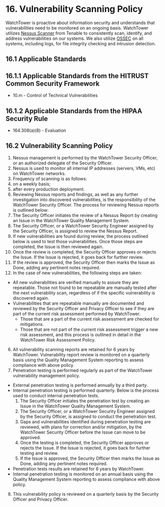# 16. Vulnerability Scanning Policy

WatchTower is proactive about information security and understands that vulnerabilities need to be monitored on an ongoing basis. WatchTower utilizes [Nessus Scanner](http://www.tenable.com/products/nessus) from Tenable to consistently scan, identify, and address vulnerabilities on our systems. We also utilize [OSSEC](http://www.ossec.net/) on all systems, including logs, for file integrity checking and intrusion detection.

## 16.1 Applicable Standards

## 16.1.1 Applicable Standards from the HITRUST Common Security Framework

* 10.m - Control of Technical Vulnerabilities

## 16.1.2 Applicable Standards from the HIPAA Security Rule

* 164.308(a)(8) - Evaluation

## 16.2 Vulnerability Scanning Policy

1. Nessus management is performed by the WatchTower Security Officer, or an authorized delegate of the Security Officer.
2. Nessus is used to monitor all internal IP addresses (servers, VMs, etc) on WatchTower networks.
3. Frequency of scanning is as follows:
  1. on a weekly basis;
  2. after every production deployment.
4. Reviewing Nessus reports and findings, as well as any further investigation into discovered vulnerabilities, is the responsibility of the WatchTower Security Officer. The process for reviewing Nessus reports is outlined below:
  1. The Security Officer initiates the review of a Nessus Report by creating an Issue in the WatchTower Quality Management System.
  2. The Security Officer, or a WatchTower Security Engineer assigned by the Security Officer, is assigned to review the Nessus Report.
  3. If new vulnerabilities are found during review, the process outlined below is used to test those vulnerabilities. Once those steps are completed, the Issue is then reviewed again.
  4. Once the review is completed, the Security Officer approves or rejects the Issue. If the Issue is rejected, it goes back for further review.
  5. If the review is approved, the Security Officer then marks the Issue as Done, adding any pertinent notes required.
5. In the case of new vulnerabilities, the following steps are taken:
  * All new vulnerabilities are verified manually to assure they are repeatable. Those not found to be repeatable are manually tested after the next vulnerability scan, regardless of if the specific vulnerability is discovered again.
  * Vulnerabilities that are repeatable manually are documented and reviewed by the Security Officer and Privacy Officer to see if they are part of the current risk assessment performed by WatchTower.
    * Those that are a part of the current risk assessment are checked for mitigations.
    * Those that are not part of the current risk assessment trigger a new risk assessment, and this process is outlined in detail in the WatchTower Risk Assessment Policy.
6. All vulnerability scanning reports are retained for 6 years by WatchTower. Vulnerability report review is monitored on a quarterly basis using the  Quality Management System reporting to assess compliance with above policy.
7. Penetration testing is performed regularly as part of the WatchTower vulnerability management policy.
  * External penetration testing is performed annually by a third party.
  * Internal penetration testing is performed quarterly. Below is the process used to conduct internal penetration tests.
      1. The Security Officer initiates the penetration test by creating an Issue in the WatchTower Quality Management System.
      2. The Security Officer, or a WatchTower Security Engineer assigned by the Security Officer, is assigned to conduct the penetration test.
      3. Gaps and vulnerabilities identified during penetration testing are reviewed, with plans for correction and/or mitigation, by the WatchTower Security Officer before the Issue can move to be approved.
      4. Once the testing is completed, the Security Officer approves or rejects the Issue. If the Issue is rejected, it goes back for further testing and review.
      5. If the Issue is approved, the Security Officer then marks the Issue as Done, adding any pertinent notes required.
  * Penetration tests results are retained for 6 years by WatchTower.
  * Internal penetration testing is monitored on an annual basis using the Quality Management System reporting to assess compliance with above policy.
8. This vulnerability policy is reviewed on a quarterly basis by the Security Officer and Privacy Officer.
